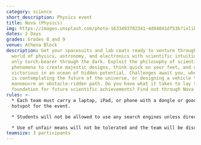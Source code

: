 ```yaml
---
category: science
short_description: Physics event
title: Nova (Physics)
img: https://images.unsplash.com/photo-1633493702341-4d04841df53b?ixlib=rb-4.0.3&ixid=M3wxMjA3fDB8MHxwaG90by1wYWdlfHx8fGVufDB8fHx8fA%3D%3D&auto=format&fit=crop&w=1760&q=80
dates: 2 Days
grades: Grades 8 and 9
venue: Athena Block
description: Get your spacesuits and lab coats ready to venture through the
  world of physics, astronomy, and electronics with scientific intuition as your
  only torch-bearer through the dark. Exploit the philosophy of scientific
  phenomena to create majestic designs, think quick on your feet, and emerge
  victorious in an ocean of hidden potential. Challenges await you, whether it
  is contemplating the future of the universe, or designing a vehicle to
  manoeuvre an obstacle-ridden path. Do you have what it takes to lay the
  foundation for future scientific achievements? Find out through Nova!
rules: >-
  * Each team must carry a laptop, iPad, or phone with a dongle or good mobile
  hotspot for the event.

  * Students will not be allowed to use any search engines unless directed to do so by the event heads.

  * Use of unfair means will not be tolerated and the team will be disqualified immediately if caught.
teamsize: 3 participants
---
```

